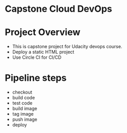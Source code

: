 # Capstone Cloud DevOps

# Project Overview
- This is capstone project for Udacity devops course.
- Deploy a static HTML project
- Use Circle CI for CI/CD

# Pipeline steps
  - checkout
  - build code
  - test code
  - build image
  - tag image
  - push image
  - deploy




